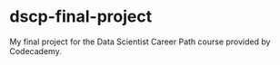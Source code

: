 # dscp-final-project
My final project for the Data Scientist Career Path course provided by Codecademy.
